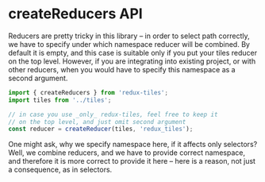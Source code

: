 # createReducers API

Reducers are pretty tricky in this library – in order to select path correctly, we have to specify under which namespace reducer will be combined. By default it is empty, and this case is suitable only if you put your tiles reducer on the top level. However, if you are integrating into existing project, or with other reducers, when you would have to specify this namespace as a second argument.

```javascript
import { createReducers } from 'redux-tiles';
import tiles from '../tiles';

// in case you use _only_ redux-tiles, feel free to keep it
// on the top level, and just omit second argument
const reducer = createReducer(tiles, 'redux_tiles');
```

One might ask, why we specify namespace here, if it affects only selectors? Well, we combine reducers, and we have to provide correct namespace, and therefore it is more correct to provide it here – here is a reason, not just a consequence, as in selectors.